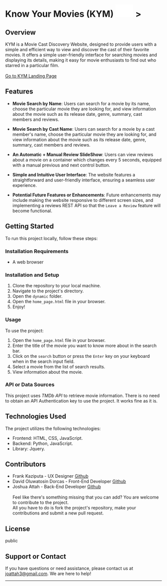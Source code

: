 # Know Your Movies (KYM) ![KYM Logo](./dynamic/icons/kym-logo-transparent-white.svg) >

## Overview

KYM is a Movie Cast Discovery Website, designed to provide users with a simple and efficient way to view and discover the cast of their favorite movies. It offers a simple user-friendly interface for searching movies and displaying its details, making it easy for movie enthusiasts to find out who starred in a particular film.<br><br>
[Go to KYM Landing Page](https://jogmg.github.io/know-your-movies)

## Features

- **Movie Search by Name**: Users can search for a movie by its name, choose the particular movie they are looking for, and view information about the movie such as its release date, genre, summary, cast members and reviews.

- **Movie Search by Cast Name**: Users can search for a movie by a cast member's name, choose the particular movie they are looking for, and view information about the movie such as its release date, genre, summary, cast members and reviews.

- **An Automatic + Manual Review SlideShow**: Users can view reviews about a movie on a container which changes every 5 seconds, equipped with a manual previous and next control button.

- **Simple and Intuitive User Interface**: The website features a straightforward and user-friendly interface, ensuring a seamless user experience.

- **Potential Future Features or Enhancements**: Future enhancements may include making the website responsive to different screen sizes, and implementing a reviews REST API so that the `Leave a Review` feature will become functional.

## Getting Started

To run this project locally, follow these steps:

### Installation Requirements

- A web browser

### Installation and Setup

1. Clone the repository to your local machine.
2. Navigate to the project's directory.
3. Open the `dynamic` folder.
4. Open the `home_page.html` file in your browser.
5. Enjoy!

### Usage

To use the project:

1. Open the `home_page.html` file in your browser.
2. Enter the title of the movie you want to know more about in the search bar.
3. Click on the `search` button or press the `Enter` key on your keyboard when in the search input field.
4. Select a movie from the list of search results.
4. View information about the movie.

### API or Data Sources

This project uses _TMDb API_ to retrieve movie information. There is no need to obtain an API Authentication key to use the project. It works fine as it is.

## Technologies Used

The project utilizes the following technologies:

- Frontend: HTML, CSS, JavaScript.
- Backend: Python, JavaScript.
- Library: Jquery.

## Contributors

- Frank Kaziputa - UX Designer [Github](https://github.com/madalafk)
- David Oluwatosin Dorcas - Front-End Developer [Github](https://github.com/iamoluwafisayo)
- Joshua Attah - Back-End Developer [Github](https://github.com/JoGMG)<br><br>
Feel like there's something missing that you can add? You are welcome to contribute to the project.<br>
All you have to do is fork the project's repository, make your contributions and submit a new pull request.

## License

public

## Support or Contact

If you have questions or need assistance, please contact us at joattah3@gmail.com. We are here to help!

---

